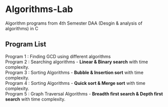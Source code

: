 # Algorithms-Lab
Algorithm programs from 4th Semester DAA (Desgin & analysis of algorithms) in C 

## Program List 
Program 1 : Finding GCD using different algorithms <br />
Program 2 : Searching algorithms - **Linear & Binary search**  with time complexity. <br />
Program 3 : Sorting Algorithms - **Bubble & Insertion sort** with time complexity. <br />
Program 4 : Sorting Algorithms - **Quick sort & Merge sort** with time complexity. <br />
Program 5 : Graph Traversal Algorithms - **Breadth first search & Depth first search** with time complexity. <br />
